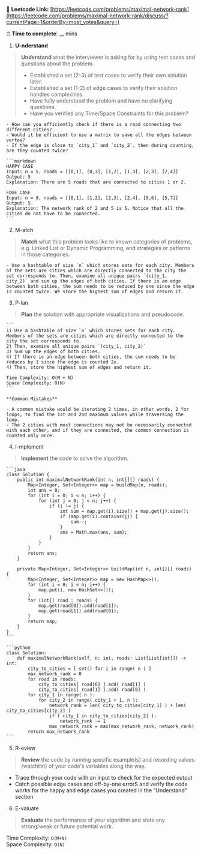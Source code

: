 🔗 **Leetcode Link:** [https://leetcode.com/problems/maximal-network-rank](https://leetcode.com/problems/maximal-network-rank/discuss/?currentPage=1&orderBy=most_votes&query=)

⏰ **Time to complete**: __ mins

1. **U-nderstand**

> **Understand** what the interviewer is asking for by using test cases and questions about the problem.
> 
> - Established a set (2-3) of test cases to verify their own solution later.
> - Established a set (1-2) of edge cases to verify their solution handles complexities.
> - Have fully understood the problem and have no clarifying questions.
> - Have you verified any Time/Space Constraints for this problem?

    - How can you efficiently check if there is a road connecting two different cities?
    - Would it be efficient to use a matrix to save all the edges between vertex?
    - If the edge is close to `city_1` and `city_2`, then during counting, are they counted twice?
    
    ```markdown
    HAPPY CASE
    Input: n = 5, roads = [[0,1], [0,3], [1,2], [1,3], [2,3], [2,4]]
    Output: 5
    Explanation: There are 5 roads that are connected to cities 1 or 2. 
    
    EDGE CASE 
    Input: n = 8, roads = [[0,1], [1,2], [2,3], [2,4], [5,6], [5,7]]
    Output: 5
    Explanation: The network rank of 2 and 5 is 5. Notice that all the cities do not have to be connected.
    ```
    
2. M-atch

> **Match** what this problem looks like to known categories of problems, e.g. Linked List or Dynamic Programming, and strategies or patterns in those categories.

    - Use a hashtable of size `n` which stores sets for each city. Members of the sets are cities which are directly connected to the city the set corresponds to. Then, examine all unique pairs `(city_1, city_2)` and sum up the edges of both cities. If there is an edge between both cities, the sum needs to be reduced by one since the edge is counted twice. We store the highest sum of edges and return it.

3. P-lan

> **Plan** the solution with appropriate visualizations and pseudocode.
    
    ```
    1) Use a hashtable of size `n` which stores sets for each city. Members of the sets are cities which are directly connected to the city the set corresponds to.
    2) Then, examine all unique pairs `(city_1, city_2)`
    3) Sum up the edges of both cities.
    4) If there is an edge between both cities, the sum needs to be reduces by 1 since the edge is counted 2x.
    4) Then, store the highest sum of edges and return it.
    
    Time Complexity: O(M + N)
    Space Complexity: O(N)
    ```
    
    **Common Mistakes**
    
    - A common mistake would be iterating 2 times, in other words, 2 for loops, to find the 1st and 2nd maximum values while traversing the loop.
    - The 2 cities with most connections may not be necessarily connected with each other, and if they are connected, the common connection is counted only once.

4. I-mplement

> **Implement** the code to solve the algorithm.

    
    ```java
    class Solution {
        public int maximalNetworkRank(int n, int[][] roads) {
            Map<Integer, Set<Integer>> map = buildMap(n, roads);
            int ans = 0;
            for (int i = 0; i < n; i++) {
                for (int j = 0; j < n; j++) {
                    if (i != j) {
                        int sum = map.get(i).size() + map.get(j).size();
                        if (map.get(i).contains(j)) {
                            sum--;
                        }
                        ans = Math.max(ans, sum);
                    }
                }
            }
            return ans;
        }
        
        private Map<Integer, Set<Integer>> buildMap(int n, int[][] roads) {
            Map<Integer, Set<Integer>> map = new HashMap<>();
            for (int i = 0; i < n; i++) {
                map.put(i, new HashSet<>());
            }
            for (int[] road : roads) {
                map.get(road[0]).add(road[1]);
                map.get(road[1]).add(road[0]);
            }
            return map;
        }
    }
    ```
    
    ```python
    class Solution:
        def maximalNetworkRank(self, n: int, roads: List[List[int]]) -> int:
            city_to_cities = [ set() for i in range( n ) ]
            max_network_rank = 0
            for road in roads:
                city_to_cities[ road[0] ].add( road[1] )
                city_to_cities[ road[1] ].add( road[0] )
            for city_1 in range( n ):
                for city_2 in range( city_1 + 1, n ):
                    network_rank = len( city_to_cities[city_1] ) + len( city_to_cities[city_2] )
                    if ( city_1 in city_to_cities[city_2] ):
                        network_rank -= 1
                    max_network_rank = max(max_network_rank, network_rank)
            return max_network_rank
    ```
    
5. R-eview

> **Review** the code by running specific example(s) and recording values (watchlist) of your code's variables along the way.

- Trace through your code with an input to check for the expected output
- Catch possible edge cases and off-by-one errorS and verify the code works for the happy and edge cases you created in the “Understand” section

    
6. E-valuate

> **Evaluate** the performance of your algorithm and state any strong/weak or future potential work.

Time Complexity: `O(M+N)`
<br>
Space Complexity: `O(N)`